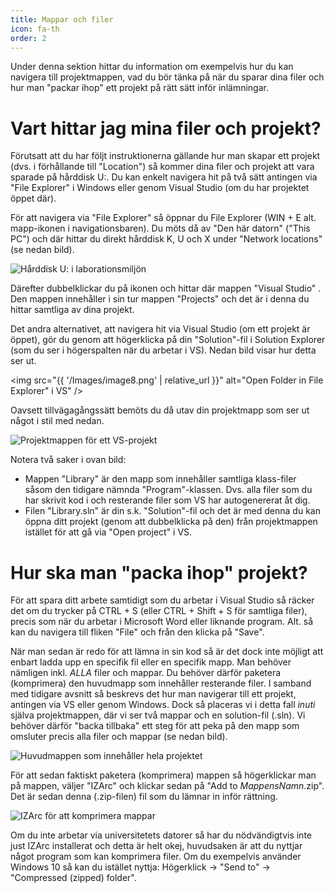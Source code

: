```yaml
---
title: Mappar och filer
icon: fa-th
order: 2
---
```

Under denna sektion hittar du information om exempelvis hur du kan navigera till projektmappen, vad du bör tänka på när du sparar dina filer och hur man "packar ihop" ett projekt på rätt sätt inför inlämningar.

# Vart hittar jag mina filer och projekt? #
Förutsatt att du har följt instruktionerna gällande hur man skapar ett projekt (dvs. i förhållande till "Location") så kommer dina filer och projekt att vara sparade på hårddisk U:. Du kan enkelt navigera hit på två sätt antingen via "File Explorer" i
Windows eller genom Visual Studio (om du har projektet öppet där). 

För att navigera via "File Explorer" så öppnar du File Explorer (WIN + E alt. mapp-ikonen i navigationsbaren).  Du möts då av "Den här datorn" ("This PC") och där hittar du direkt hårddisk K, U och X under "Network locations" (se nedan bild).

<img src="{{ '/Images/image2.png' | relative_url }}" alt="Hårddisk U: i laborationsmiljön" class="image center"/>

Därefter dubbelklickar du på ikonen och hittar där mappen "Visual Studio" . Den mappen innehåller i sin tur mappen "Projects" och det är i denna du hittar samtliga av dina projekt.

Det andra alternativet, att navigera hit via Visual Studio (om ett projekt är öppet), gör du genom att högerklicka på din "Solution"-fil i Solution Explorer (som du ser i högerspalten när du arbetar i VS). Nedan bild visar hur detta ser ut.

<img src="{{ '/Images/image8.png' | relative_url }}" alt="Open Folder in File Explorer" i VS" />

Oavsett tillvägagångssätt bemöts du då utav din projektmapp som ser ut något i stil med nedan.

<img src="{{ '/Images/image1.png' | relative_url }}" alt="Projektmappen för ett VS-projekt" class="image center"/>

Notera två saker i ovan bild:
- Mappen "Library" är den mapp som innehåller samtliga klass-filer såsom den tidigare nämnda "Program"-klassen. Dvs. alla filer som du har skrivit kod i och resterande filer som VS har autogenererat åt dig.
- Filen "Library.sln" är din s.k. "Solution"-fil och det är med denna du kan öppna ditt projekt (genom att dubbelklicka på den) från projektmappen istället för att gå via "Open project" i VS.

# Hur ska man "packa ihop" projekt?  #
För att spara ditt arbete samtidigt som du arbetar i Visual Studio så räcker det om du trycker på CTRL + S (eller CTRL + Shift + S för samtliga filer), precis som när du arbetar i Microsoft Word eller liknande program. Alt. så kan du navigera till fliken "File" och från den klicka på "Save".

När man sedan är redo för att lämna in sin kod så är det dock inte möjligt att enbart ladda upp en specifik fil
eller en specifik mapp. Man behöver nämligen inkl. *ALLA* filer och mappar. Du
behöver därför paketera (komprimera) den huvudmapp som innehåller resterande filer. I samband med
tidigare avsnitt så beskrevs det hur man navigerar till ett projekt, antingen via VS eller genom Windows. 
Dock så placeras vi i detta fall _inuti_ själva projektmappen, där vi ser två mappar och en solution-fil (.sln). 
Vi behöver därför "backa tillbaka" ett steg för att peka på den mapp som omsluter precis alla filer och mappar (se nedan bild).

<img src="{{ '/Images/image4.png' | relative_url }}" alt="Huvudmappen som innehåller hela projektet" class="image center"/>

För att sedan faktiskt paketera (komprimera) mappen så högerklickar man på mappen, väljer "IZArc" och klickar sedan på "Add to _MappensNamn_.zip". Det är sedan denna (.zip-filen) fil som du lämnar in inför rättning.

<img src="{{ '/Images/image7.png' | relative_url }}" alt="IZArc för att komprimera mappar" class="image center"/>

Om du inte arbetar via universitetets datorer så har du nödvändigtvis inte just IZArc installerat och detta är helt okej, huvudsaken är att du nyttjar något program som kan komprimera filer. Om du exempelvis använder Windows 10 så kan du istället nyttja: Högerklick -> "Send to" -> "Compressed (zipped) folder".
